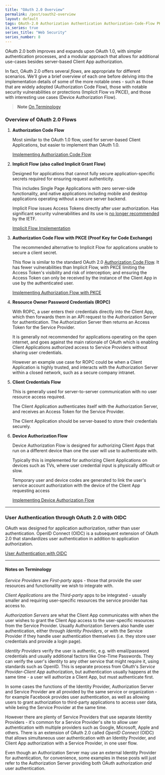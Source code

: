 ```yaml
---
title: "OAuth 2.0 Overview"
permalink: /post/oauth2-overview
layout: default
tags: OAuth-2.0 Authorization Authentication Authorization-Code-Flow PKCE ROPC Device-Authorization-Flow Implicit-Flow  Access-Token Third-Party-Access 
is_series: true
series_title: "Web Security"
series_number: 8
---
```


OAuth 2.0 both improves and expands upon OAuth 1.0, with simpler authentication processes, and a modular approach that allows for additional use-cases besides server-based Client App authorization.

In fact, OAuth 2.0 offers several *flows*, are appropriate for different scenarios. We'll give a brief overview of each one before delving into the implementation details of some of the more notable ones - such as those that are widely adopted (Authorization Code Flow), those with notable security vulnerabilities or protections (Implicit Flow vs PKCE), and those with interesting use cases (Device Authorization Flow).

> **Note**
> [On Terminology](2023-03-15-oauth2-overview.md#notes-on-terminology)


### Overview of OAuth 2.0 Flows

1) **Authorization Code Flow**

    Most similar to the OAuth 1.0 flow, used for server-based Client Applications, but easier to implement than OAuth 1.0.

    [Implementing Authorization Code Flow](2023-04-01-oauth2-auth-code-flow.md)


2) **Implicit Flow (also called Implicit Grant Flow)**

    Designed for applications that cannot fully secure application-specific secrets required for ensuring request authenticity.

    This includes Single Page Applications with zero server-side functionality, and native applications including mobile and desktop applications operating without a secure server backend.

    Implicit Flow issues Access Tokens directly after user authorization. Has significant security vulnerabilities and its use is [no longer recommended](https://www.ietf.org/archive/id/draft-ietf-oauth-security-topics-17.html#name-implicit-grant) by the IETF.
    
    [Implicit Flow Implementation](2023-04-02-oauth2-implicit-flow.md)

3) **Authorization Code Flow with PKCE (Proof Key for Code Exchange)**

    The recommended alternative to Implicit Flow for applications unable to secure a client secret.
    
    This flow is similar to the standard OAuth 2.0 [Authorization Code Flow](2023-04-01-oauth2-auth-code-flow.md). It has fewer vulnerabilities than Implicit Flow, with PKCE limiting the Access Token's visibility and risk of interception; and ensuring the Access Token can only be received by the instance of the Client App in use by the authenticated user.

    [Implementing Authorization Flow with PKCE](2023-04-03-oauth2-pkce-auth-code-flow.md)

4) **Resource Owner Password Credentials (ROPC)**

    With ROPC, a user enters their credentials directly into the Client App, which then forwards them in an API request to the Authorization Server for authentication. The Authorization Server then returns an Access Token for the Service Provider.

    It is generally not recommended for applications operating on the open internet, and goes against the main rationale of OAuth which is enabling Client Applications authorized access to Service Providers without sharing user credentials.

    However an example use case for ROPC could be when a Client Application is highly trusted, and interacts with the Authorization Server within a closed network, such as a secure company intranet. 

5) **Client Credentials Flow**

    This is generally used for server-to-server communication with no user resource access required. 

    The Client Application authenticates itself with the Authorization Server, and receives an Access Token for the Service Provider. 

    The Client Application should be server-based to store their credentials securely.

6) **Device Authorization Flow**

    Device Authorization Flow is designed for authorizing Client Apps that run on a different device than one the user will use to authenticate with.

    Typically this is implemented for authorizing Client Applications on devices such as TVs, where user credential input is physically difficult or slow.

    Temporary user and device codes are generated to link the user's service account authorization with the device of the Client App requesting access 


    [Implementing Device Authorization Flow](2023-04-04-oauth2-device-authorization-flow.md)

******
### User Authentication through OAuth 2.0 with OIDC

OAuth was designed for application authorization, rather than user authentication. OpenID Connect (OIDC) is a subsequent extension of OAuth 2.0 that standardizes user authentication in addition to application authorization.

[User Authentication with OIDC](2023-04-05-oauth2-authentication-with-oidc.md)

******

#### Notes on Terminology

*Service Providers* are *First-party* apps - those that provide the user resources and functionality we wish to integrate with.

*Client Applications* are the *Third-party* apps to be integrated - usually smaller and requiring user-specific resources the service provider has access to.

*Authorization Servers* are what the Client App communicates with when the user wishes to grant the Client App access to the user-specific resources from the Service Provider. Usually Authorization Servers also handle user authentication, either through *Identity Providers*, or with the Service Provider if they handle user authentication themselves (i.e. they store user credentials and provide a login page).

*Identity Providers* verify the user is authentic, e.g. with email/password credentials and usually additional factors like One-Time Passwords. They can verify the user's identity to any other service that might require it, using standards such as OpenID. This is separate process from OAuth's *Service Provider-Client App* authorization, but authentication usually happens at the same time - a user will authorize a Client App, but must authenticate first. 

In some cases the functions of the Identity Provider, Authorization Server and Service Provider are all provided by the same service or organization - for example Facebook provides user authentication, as well as allowing users to grant authorization to third-party applications to access user data, while being the Service Provider at the same time.

However there are plenty of Service Providers that use separate Identity Providers - it's common for a Service Provider's site to allow user authentication with multiple providers such as Google, Microsoft, Apple and others. There is an extension of OAuth 2.0 called *OpenID Connect* (OIDC) that allows simultaneous user authentication with an Identity Provider, and Client App authorization with a Service Provider, in one user flow.

Even though an Authorization Server may use an external Identity Provider for authentication, for convenience, some examples in these posts will just refer to the Authorization Server providing both OAuth authorization *and* user authentication. 
